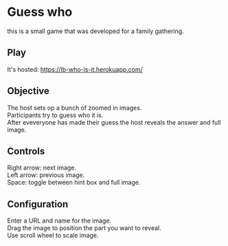 # Guess who

this is a small game that was developed for a family gathering.

## Play
It's hosted: https://lb-who-is-it.herokuapp.com/

## Objective
The host sets op a bunch of zoomed in images.      
Participants try to guess who it is.     
After eveveryone has made their guess the host reveals the answer and full image.


## Controls
Right arrow: next image.     
Left arrow: previous image.     
Space: toggle between hint box and full image.     

## Configuration
Enter a URL and name for the image.       
Drag the image to position the part you want to reveal.     
Use scroll wheel to scale image.

